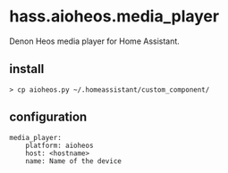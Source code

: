 # hass.aioheos.media_player

Denon Heos media player for Home Assistant.

## install

    > cp aioheos.py ~/.homeassistant/custom_component/

## configuration

    media_player:
        platform: aioheos
        host: <hostname>
        name: Name of the device

